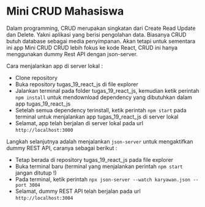 # Mini CRUD Mahasiswa

Dalam programming, CRUD merupakan singkatan dari Create Read Update dan Delete. Yakni aplikasi yang berisi pengolahan data. Biasanya CRUD butuh database sebagai media penyimpanan. Akan tetapi untuk sementara ini app Mini CRUD CRUD lebih fokus ke kode React, CRUD ini hanya menggunakan dummy Rest API dengan json-server.

Cara menjalankan app di server lokal :

- Clone repository
- Buka repository tugas_19_react_js di file explorer
- Jalankan terminal pada folder tugas_19_react_js, kemudian ketik perintah `npm install` untuk mendownload dependency yang dibutuhkan dalam app tugas_19_react_js
- Setelah semua dependency terinstall, ketik perintah `npm start` pada terminal untuk menjalankan app tugas_19_react_js di server lokal
- Selamat, app telah berjalan di server lokal pada url `http://localhost:3000`

Langkah selanjutnya adalah menjalankan `json-server` untuk mengaktifkan dummy REST API, caranya sebagai berikut :

- Tetap berada di repository tugas_19_react_js pada file explorer
- Buka terminal baru (terminal yang menjalankan perintah `npm start` jangan ditutup !)
- Pada terminal, ketik perintah `npx json-server --watch karyawan.json --port 3004`
- Selamat, dummy REST API telah berjalan pada url `http://localhost:3004`

